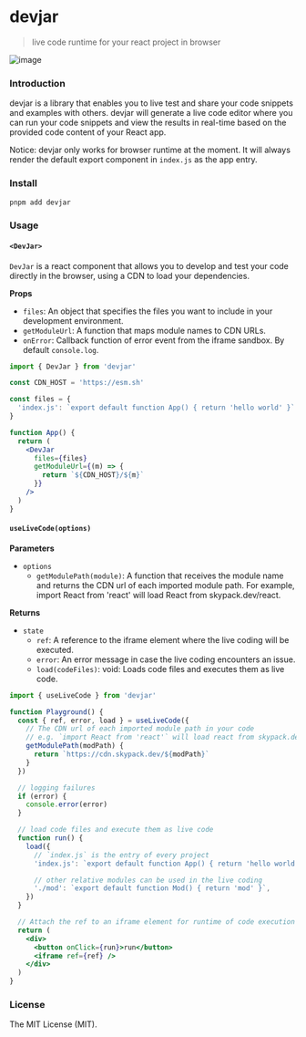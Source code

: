 # devjar
> live code runtime for your react project in browser


![image](https://repository-images.githubusercontent.com/483779830/28347c03-774a-4766-b113-54041fad1e72)

### Introduction

devjar is a library that enables you to live test and share your code snippets and examples with others. devjar will generate a live code editor where you can run your code snippets and view the results in real-time based on the provided code content of your React app. 

Notice: devjar only works for browser runtime at the moment. It will always render the default export component in `index.js` as the app entry.

### Install

```sh
pnpm add devjar
```


### Usage

#### `<DevJar>`

`DevJar` is a react component that allows you to develop and test your code directly in the browser, using a CDN to load your dependencies.

**Props**

* `files`: An object that specifies the files you want to include in your development environment.
* `getModuleUrl`: A function that maps module names to CDN URLs.
* `onError`: Callback function of error event from the iframe sandbox. By default `console.log`.


```jsx
import { DevJar } from 'devjar'

const CDN_HOST = 'https://esm.sh'

const files = {
  'index.js': `export default function App() { return 'hello world' }`
}

function App() {
  return (
    <DevJar
      files={files}
      getModuleUrl={(m) => {
        return `${CDN_HOST}/${m}`
      }}
    />
  )
}
```

#### `useLiveCode(options)`

**Parameters**

* `options`
  * `getModulePath(module)`: A function that receives the module name and returns the CDN url of each imported module path. For example, import React from 'react' will load React from skypack.dev/react.

**Returns**

* `state`
  * `ref`: A reference to the iframe element where the live coding will be executed.
  * `error`: An error message in case the live coding encounters an issue.
  * `load(codeFiles)`: void: Loads code files and executes them as live code.

```jsx
import { useLiveCode } from 'devjar'

function Playground() {
  const { ref, error, load } = useLiveCode({
    // The CDN url of each imported module path in your code
    // e.g. `import React from 'react'` will load react from skypack.dev/react
    getModulePath(modPath) {
      return `https://cdn.skypack.dev/${modPath}`
    }
  })

  // logging failures
  if (error) {
    console.error(error)
  }

  // load code files and execute them as live code
  function run() {
    load({
      // `index.js` is the entry of every project
      'index.js': `export default function App() { return 'hello world' }`,

      // other relative modules can be used in the live coding
      './mod': `export default function Mod() { return 'mod' }`,
    })
  }

  // Attach the ref to an iframe element for runtime of code execution
  return (
    <div>
      <button onClick={run}>run</button>
      <iframe ref={ref} />
    </div>
  )
}
```

### License

The MIT License (MIT).

